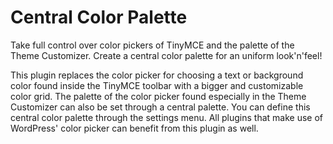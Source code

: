 # Central Color Palette

Take full control over color pickers of TinyMCE and the palette of the Theme Customizer. Create a central color palette for an uniform look'n'feel!

This plugin replaces the color picker for choosing a text or background color found inside the TinyMCE toolbar with a bigger and customizable color grid. The palette of the color picker found especially in the Theme Customizer can also be set through a central palette. You can define this central color palette through the settings menu. All plugins that make use of WordPress' color picker can benefit from this plugin as well.
